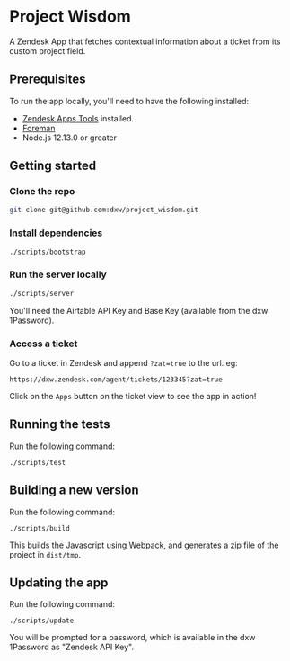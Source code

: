 # Project Wisdom

A Zendesk App that fetches contextual information about a ticket from its custom
project field.

## Prerequisites

To run the app locally, you'll need to have the following installed:

* [Zendesk Apps Tools](https://develop.zendesk.com/hc/en-us/articles/360001075048-Installing-and-using-the-Zendesk-apps-tools) installed.
* [Foreman](http://ddollar.github.io/foreman/)
* Node.js 12.13.0 or greater

## Getting started

### Clone the repo

```bash
git clone git@github.com:dxw/project_wisdom.git
```

### Install dependencies

```bash
./scripts/bootstrap
```

### Run the server locally

```bash
./scripts/server
```

You'll need the Airtable API Key and Base Key (available from the dxw 1Password).

### Access a ticket

Go to a ticket in Zendesk and append `?zat=true` to the url. eg:

```
https://dxw.zendesk.com/agent/tickets/123345?zat=true
```

Click on the `Apps` button on the ticket view to see the app in action!

## Running the tests

Run the following command:

```
./scripts/test
```

## Building a new version

Run the following command:

```
./scripts/build
```

This builds the Javascript using [Webpack](https://webpack.js.org/), and generates a zip file of the
project in `dist/tmp`.

## Updating the app

Run the following command:

```
./scripts/update
```

You will be prompted for a password, which is available in the dxw 1Password as "Zendesk API Key".

